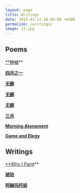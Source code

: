 ```yaml
---
layout: page
title: Writings
date: 2015-01-11 16:04:00 +0300
permalink: /writings/
image: 13.jpg
---
```

## Poems

[**种植](https://csluc.com/writings03)**

**[四月之一](https://csluc.com/writings04)**

**[无题](https://csluc.com/writings07)**

**[无题](https://csluc.com/writings08)**

**[无题](https://csluc.com/writings11)**

**[三月](https://csluc.com/writings09)**

**[Morning Atonement ](https://csluc.com/writings10)**

**[Game and Elegy](https://csluc.com/writings05)**



## Writings

[**Why I Paint](https://csluc.com/writings01)**

**[琥珀](https://csluc.com/writings02)**

**[阿赫玛托娃](https://csluc.com/writings06)**

